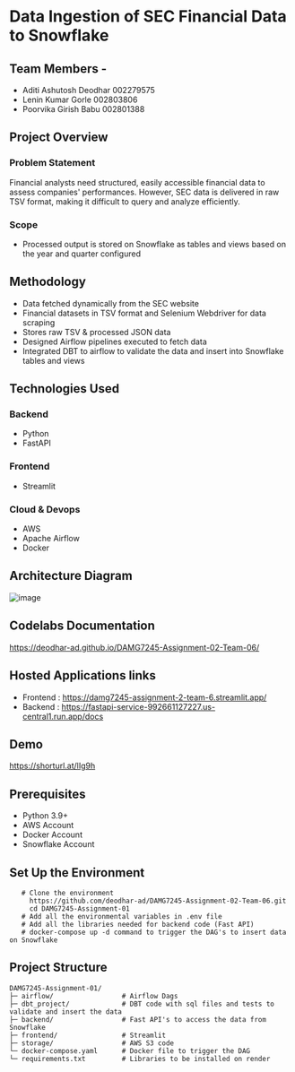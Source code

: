 # Data Ingestion of SEC Financial Data to Snowflake 

## Team Members -
- Aditi Ashutosh Deodhar 002279575
- Lenin Kumar Gorle 002803806
- Poorvika Girish Babu 002801388

## Project Overview

### Problem Statement
Financial analysts need structured, easily accessible financial data to assess companies' performances. However, SEC data is delivered in raw TSV format, making it difficult to query and analyze efficiently.

### Scope
- Processed output is stored on Snowflake as tables and views based on the year and quarter configured

## Methodology
- Data fetched dynamically from the SEC website
- Financial datasets in TSV format and Selenium Webdriver for data scraping
- Stores raw TSV & processed JSON data
- Designed Airflow pipelines executed to fetch data
- Integrated DBT to airflow to validate the data and insert into Snowflake tables and views

## Technologies Used

### Backend
- Python
- FastAPI

### Frontend
- Streamlit

### Cloud & Devops
- AWS
- Apache Airflow
- Docker

## Architecture Diagram

![image](https://github.com/user-attachments/assets/be58daa7-1193-479f-ad4a-33d3e1c7cf28)

## Codelabs Documentation
https://deodhar-ad.github.io/DAMG7245-Assignment-02-Team-06/

## Hosted Applications links 
- Frontend : https://damg7245-assignment-2-team-6.streamlit.app/
- Backend : https://fastapi-service-992661127227.us-central1.run.app/docs

## Demo 
https://shorturl.at/lIg9h

## Prerequisites
- Python 3.9+
- AWS Account
- Docker Account
- Snowflake Account

## Set Up the Environment
```
   # Clone the environment
     https://github.com/deodhar-ad/DAMG7245-Assignment-02-Team-06.git
     cd DAMG7245-Assignment-01
   # Add all the environmental variables in .env file
   # Add all the libraries needed for backend code (Fast API)
   # docker-compose up -d command to trigger the DAG's to insert data on Snowflake
```

## Project Structure
```
DAMG7245-Assignment-01/
├─ airflow/                 # Airflow Dags
├─ dbt_project/             # DBT code with sql files and tests to validate and insert the data
├─ backend/                 # Fast API's to access the data from Snowflake
├─ frontend/                # Streamlit 
├─ storage/                 # AWS S3 code  
└─ docker-compose.yaml      # Docker file to trigger the DAG
└─ requirements.txt         # Libraries to be installed on render
 ```  





